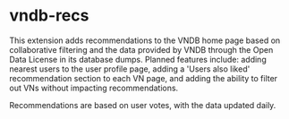# vndb-recs

This extension adds recommendations to the VNDB home page based on collaborative filtering and the data provided by VNDB through the Open Data License in its database dumps. Planned features include: adding nearest users to the user profile page, adding a 'Users also liked' recommendation section to each VN page, and adding the ability to filter out VNs without impacting recommendations.

Recommendations are based on user votes, with the data updated daily.